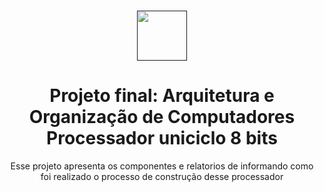 <br />
<p align="center">
  <a href="">
    <img src="https://user-images.githubusercontent.com/49700354/114078715-a61b2f00-987f-11eb-8eef-6fd7cfc17d33.png" alt="" width="80" height="80">
  </a>

  <h1 align="center">Projeto final: Arquitetura e Organização de Computadores
  Processador uniciclo 8 bits
</h1>
  
  <p align="center">
    Esse projeto apresenta os componentes e relatorios de informando como foi realizado o processo de construção desse processador
    <br />
    <br />

